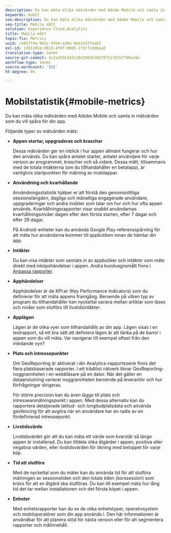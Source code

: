 ```yaml
---
description: Du kan mäta olika mätvärden med Adobe Mobile och samla in mätvärden som du vill spåra för din app.
keywords: mobil
seo-description: Du kan mäta olika mätvärden med Adobe Mobile och samla in mätvärden som du vill spåra för din app.
seo-title: Mobila mått
solution: Experience Cloud,Analytics
title: Mobila mått
topic-fix: Metrics
uuid: c4457f4a-9d1c-4fe9-ad4a-9eb2e37feab7
exl-id: 13912d5e-9813-4f8f-80d5-1f3cfcdd6aa3
translation-type: tm+mt
source-git-commit: 4c2a255b343128d2904530279751767e7f99a10a
workflow-type: tm+mt
source-wordcount: '552'
ht-degree: 0%

---
```


# Mobilstatistik{#mobile-metrics}

Du kan mäta olika mätvärden med Adobe Mobile och samla in mätvärden som du vill spåra för din app.

Följande typer av mätvärden mäts:

* **Appen startar, uppgraderas och kraschar**

   Dessa mätvärden ger en inblick i hur appen allmänt fungerar och hur den används. Du kan spåra antalet starter, antalet användare för varje version av programmet, krascher och så vidare. Dessa mått, tillsammans med de totala intäkterna (om du tillhandahåller en betalapp), är vanligtvis startpunkten för mätning av mobilappar.

* **Användning och kvarhållande**

   Användningsstatistik hjälper er att förstå den genomsnittliga sessionslängden, dagliga och månatliga engagerade användare, uppgraderingar och andra insikter som talar om hur och hur ofta appen används. Kvarhållningsrapporter visar snabbt användarnas kvarhållningsnivåer dagen efter den första starten, efter 7 dagar och efter 28 dagar.

   På Android-enheter kan du använda Google Play-referensspårning för att mäta hur användarna kommer till appbutiken innan de hämtar din app.

* **Intäkter**

   Du kan visa intäkter som samlats in av appbutiker och intäkter som mäts direkt med inköpshändelser i appen. Andra kundvagnsmått finns i [Anpassa rapporter](/help/using/usage/reports-customize/reports-customize.md).

* **Apphändelser**

   Apphändelser är de KPI:er (Key Performance Indicators) som du definierar för att mäta appens framgång. Beroende på vilken typ av program du tillhandahåller kan nyckeltal variera mellan artiklar som läses och nivåer som slutförs till livstidsintäkter.

* **Applägen**

   Lägen är de olika vyer som tillhandahålls av din app. Lägen visas i en testrapport, så ett bra sätt att definiera lägen är att tänka på de banor i appen som du vill mäta. Var navigerar till exempel oftast från den inledande vyn?

* **Plats och intressepunkter**

   Om GeoReporting är aktiverat i din Analytics-rapportsserie finns det flera platsbaserade rapporter. I ett trådlöst nätverk liknar GeoReporting-noggrannheten i en webbläsare på en dator. När det gäller en dataanslutning varierar noggrannheten beroende på leverantör och hur förfrågningar dirigeras.

   För större precision kan du även lägga till plats och intresseanmälningspunkt i appen. Med dessa alternativ kan du rapportera detaljerade latitud- och longitudplatsdata och använda geofencing för att avgöra när en användare har en radie av en fördefinierad intressepunkt.

* **Livstidsvärde**

   Livstidsvärdet gör att du kan mäta ett värde som kvarstår så länge appen är installerad. Du kan tilldela olika åtgärder i appen, positiva eller negativa värden, eller livstidsvärden för ökning med beloppet för varje köp.

* **Tid att slutföra**

   Med de nyckeltal som du mäter kan du använda tid för att slutföra mätningen av sessionstiden och den totala tiden (korssession) som krävs för att en åtgärd ska slutföras. Du kan till exempel mäta hur lång tid det tar mellan installationen och det första köpet i appen.

* **Enheter**

   Med enhetsrapporter kan du se de olika enhetstyper, operativsystem och mobiloperatörer som din app används i. Den här informationen är användbar för att planera stöd för nästa version eller för att segmentera rapporter och målinnehåll.
